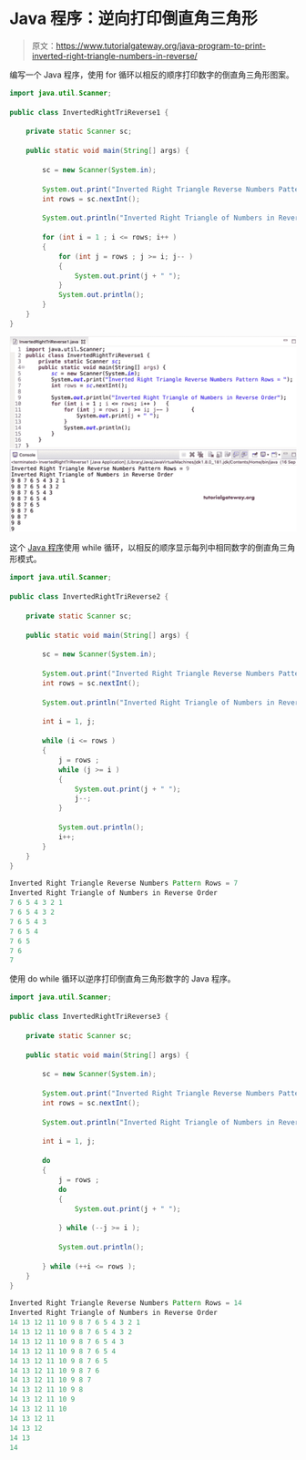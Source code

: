 # Java 程序：逆向打印倒直角三角形

> 原文：<https://www.tutorialgateway.org/java-program-to-print-inverted-right-triangle-numbers-in-reverse/>

编写一个 Java 程序，使用 for 循环以相反的顺序打印数字的倒直角三角形图案。

```java
import java.util.Scanner;

public class InvertedRightTriReverse1 {

	private static Scanner sc;

	public static void main(String[] args) {

		sc = new Scanner(System.in);	

		System.out.print("Inverted Right Triangle Reverse Numbers Pattern Rows = ");
		int rows = sc.nextInt();

		System.out.println("Inverted Right Triangle of Numbers in Reverse Order");

		for (int i = 1 ; i <= rows; i++ ) 
		{
			for (int j = rows ; j >= i; j-- ) 	
			{
				System.out.print(j + " ");
			}
			System.out.println();
		}
	}
}
```

![Java Program to Print Inverted Right Triangle of Numbers in Reverse 1](img/d6cf964a725204b0363a1b9a6c597a3e.png)

这个 [Java 程序](https://www.tutorialgateway.org/learn-java-programs/)使用 while 循环，以相反的顺序显示每列中相同数字的倒直角三角形模式。

```java
import java.util.Scanner;

public class InvertedRightTriReverse2 {

	private static Scanner sc;

	public static void main(String[] args) {

		sc = new Scanner(System.in);	

		System.out.print("Inverted Right Triangle Reverse Numbers Pattern Rows = ");
		int rows = sc.nextInt();

		System.out.println("Inverted Right Triangle of Numbers in Reverse Order");

		int i = 1, j;

		while (i <= rows ) 
		{
			j = rows ; 
			while (j >= i ) 	
			{
				System.out.print(j + " ");
				j--;
			}

			System.out.println();
			i++;
		}
	}
}
```

```java
Inverted Right Triangle Reverse Numbers Pattern Rows = 7
Inverted Right Triangle of Numbers in Reverse Order
7 6 5 4 3 2 1 
7 6 5 4 3 2 
7 6 5 4 3 
7 6 5 4 
7 6 5 
7 6 
7 
```

使用 do while 循环以逆序打印倒直角三角形数字的 Java 程序。

```java
import java.util.Scanner;

public class InvertedRightTriReverse3 {

	private static Scanner sc;

	public static void main(String[] args) {

		sc = new Scanner(System.in);	

		System.out.print("Inverted Right Triangle Reverse Numbers Pattern Rows = ");
		int rows = sc.nextInt();

		System.out.println("Inverted Right Triangle of Numbers in Reverse Order");

		int i = 1, j;

		do
		{
			j = rows ; 
			do 	
			{
				System.out.print(j + " ");

			} while (--j >= i );

			System.out.println();

		} while (++i <= rows );
	}
}
```

```java
Inverted Right Triangle Reverse Numbers Pattern Rows = 14
Inverted Right Triangle of Numbers in Reverse Order
14 13 12 11 10 9 8 7 6 5 4 3 2 1 
14 13 12 11 10 9 8 7 6 5 4 3 2 
14 13 12 11 10 9 8 7 6 5 4 3 
14 13 12 11 10 9 8 7 6 5 4 
14 13 12 11 10 9 8 7 6 5 
14 13 12 11 10 9 8 7 6 
14 13 12 11 10 9 8 7 
14 13 12 11 10 9 8 
14 13 12 11 10 9 
14 13 12 11 10 
14 13 12 11 
14 13 12 
14 13 
14 
```